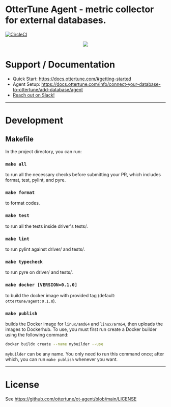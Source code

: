 # OtterTune Agent - metric collector for external databases.

[![CircleCI](https://circleci.com/gh/ottertune/driver.svg?style=svg&circle-token=a6bcd60de064fb1b0a03861f918f023685de2020)](https://app.circleci.com/pipelines/github/ottertune/driver)

<p align="center">
  <img src="https://user-images.githubusercontent.com/3093192/135324592-ec28dc1a-4542-45c3-b371-76e30c0e375b.png">
</p>

# Support / Documentation

- Quick Start: https://docs.ottertune.com/#getting-started
- Agent Setup: https://docs.ottertune.com/info/connect-your-database-to-ottertune/add-database/agent
- [Reach out on Slack!](https://join.slack.com/t/ottertune-community/shared_invite/zt-wr4gztk0-Sta_86xRQ6~o3WRpMvRlgA)

----

# Development

## Makefile

In the project directory, you can run:

### `make all`

to run all the necessary checks before submitting your PR, which includes format, test, pylint, and pyre.

### `make format`

to format codes.

### `make test`

to run all the tests inside driver's tests/.

### `make lint`

to run pylint against driver/ and tests/.

### `make typecheck`

to run pyre on driver/ and tests/.

### `make docker [VERSION=0.1.0]`

to build the docker image with provided tag (default: `ottertune/agent:0.1.0`).

### `make publish`

builds the Docker image for `linux/amd64` and `linux/arm64`, then uploads the images to Dockerhub. To use, you must first run create a Docker builder using the following command:

```bash
docker buildx create --name mybuilder --use
```

`mybuilder` can be any name. You only need to run this command once; after which, you can run `make publish` whenever you want.

----

# License

See https://github.com/ottertune/ot-agent/blob/main/LICENSE